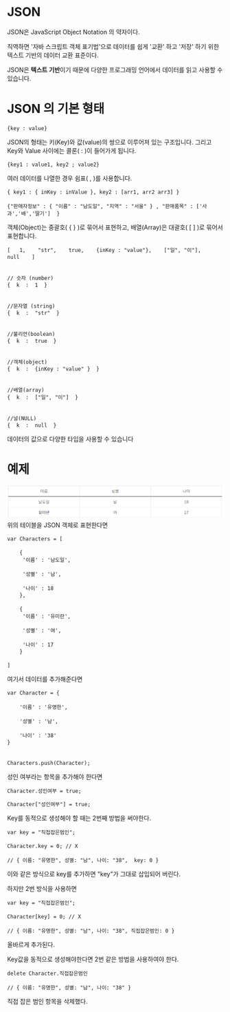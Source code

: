 # JSON
JSON은 JavaScript Object Notation 의 약자이다.

직역하면 '자바 스크립트 객체 표기법'으로 데이터를 쉽게 '교환' 하고 '저장' 하기 위한 텍스트 기반의 데이터 교환 표준이다.

JSON은 **텍스트 기반**이기 때문에 다양한 프로그래밍 언어에서 데이터를 읽고 사용할 수 있습니다.

# JSON 의 기본 형태

 ```
 {key : value}
  ```

JSON의 형태는 키(Key)와 값(value)의 쌍으로 이루어져 있는 구조입니다. 그리고 Key와 Value 사이에는 콜론( : )이 들어가게 됩니다.

 ```
 {key1 : value1, key2 ; value2}
 ```

여러 데이터를 나열한 경우 쉼표( , )를 사용합니다.

```
{ key1 : { inKey : inValue }, key2 : [arr1, arr2 arr3] } 

{"판매자정보" : { "이름" : "남도일", "지역" : "서울" } , "판매품목" : ['사과','배','딸기']  }
```
객체(Object)는 중괄호( { } )로 묶어서 표현하고, 배열(Array)은 대괄호( [ ] )로 묶어서 표현합니다.

```
[   1,    "str",    true,    {inKey : "value"},    ["일", "이"],    null    ]


// 숫자 (number)
{  k  :  1  }


//문자열 (string)
{  k  :  "str"  }


//불리언(boolean)
{  k  :  true  }


//객체(object)
{  k  :  {inKey : "value" }  }


//배열(array)
{  k  :  ["일", "이"]  }


//널(NULL)
{  k  :  null  }
```
데이터의 값으로 다양한 타입을 사용할 수 있습니다

# 예제
![alt text](/Image/Web/JSON1.PNG)
위의 테이블을 JSON 객체로 표현한다면
```
var Characters = [

    {
     '이름' : '남도일', 
    
     '성별' : '남', 
     
     '나이' : 18
    },
    
    {
     '이름' : '유미란', 
    
     '성별' : '여', 
     
     '나이' : 17
    }
    
]
```

여기서 데이터를 추가해준다면
```
var Character = {

    '이름' : '유명한',
    
    '성별' : '남',
    
    '나이' : '38'
}


Characters.push(Character);
```

성인 여부라는 항목을 추가해야 한다면

```
Character.성인여부 = true;
```

```
Character["성인여부"] = true;
```

Key를 동적으로 생성해야 할 때는 2번째 방법을 써야한다.
```
var key = "직접잡은범인";

Character.key = 0; // X

// { 이름: "유명한", 성별: "남", 나이: "38",  key: 0 }
```
이와 같은 방식으로 key를 추가하면 "key"가 그대로 삽입되어 버린다.

하지만 2번 방식을 사용하면

```
var key = "직접잡은범인";

Character[key] = 0; // X

// { 이름: "유명한", 성별: "남", 나이: "38", 직접잡은범인: 0 }
```
올바르게 추가된다. 

Key값을 동적으로 생성해야한다면 2번 같은 방법을 사용하여야 한다.

```
delete Character.직접잡은범인

// { 이름: "유명한", 성별: "남", 나이: "38" }
```
직접 잡은 범인 항목을 삭제했다.